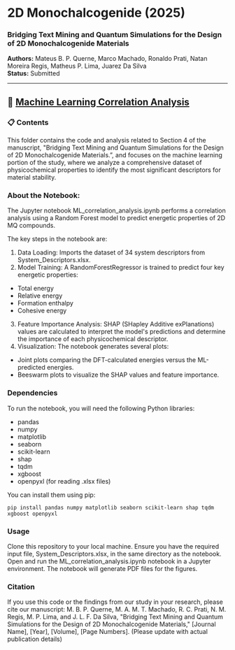 # 2D Monochalcogenide (2025)

### Bridging Text Mining and Quantum Simulations for the Design of 2D Monochalcogenide Materials

**Authors:** Mateus B. P. Querne, Marco Machado, Ronaldo Prati, Natan Moreira Regis, Matheus P. Lima, Juarez Da Silva  
**Status:** Submitted

---

## 📁 [Machine Learning Correlation Analysis](2025-2D-Monochalcogenide/MachineLearningCorrelations)

### 📋 Contents

This folder contains the code and analysis related to Section 4 of the manuscript, "Bridging Text Mining and Quantum Simulations for the Design of 2D Monochalcogenide Materials.”,  and focuses on the machine learning portion of the study, where we analyze a comprehensive dataset of physicochemical properties to identify the most significant descriptors for material stability.

### About the Notebook:

The Jupyter notebook ML_correlation_analysis.ipynb performs a correlation analysis using a Random Forest model to predict energetic properties of 2D MQ compounds.

The key steps in the notebook are:
1. Data Loading: Imports the dataset of 34 system descriptors from System_Descriptors.xlsx.
2. Model Training: A RandomForestRegressor is trained to predict four key energetic properties:
 - Total energy
 - Relative energy
 - Formation enthalpy
 - Cohesive energy
3. Feature Importance Analysis: SHAP (SHapley Additive exPlanations) values are calculated to interpret the model's predictions and determine the importance of each physicochemical descriptor.
4. Visualization: The notebook generates several plots:
 - Joint plots comparing the DFT-calculated energies versus the ML-predicted energies.
 - Beeswarm plots to visualize the SHAP values and feature importance.

### Dependencies
To run the notebook, you will need the following Python libraries:
- pandas
- numpy
- matplotlib
- seaborn
- scikit-learn
- shap
- tqdm
- xgboost
- openpyxl (for reading .xlsx files)

You can install them using pip:
```
pip install pandas numpy matplotlib seaborn scikit-learn shap tqdm xgboost openpyxl
```

### Usage
Clone this repository to your local machine.
Ensure you have the required input file, System_Descriptors.xlsx, in the same directory as the notebook.
Open and run the ML_correlation_analysis.ipynb notebook in a Jupyter environment. The notebook will generate PDF files for the figures.

### Citation
If you use this code or the findings from our study in your research, please cite our manuscript:
M. B. P. Querne, M. A. M. T. Machado, R. C. Prati, N. M. Regis, M. P. Lima, and J. L. F. Da Silva, "Bridging Text Mining and Quantum Simulations for the Design of 2D Monochalcogenide Materials," [Journal Name], [Year], [Volume], [Page Numbers]. (Please update with actual publication details)
